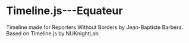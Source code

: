 Timeline.js---Equateur
======================

Timeline made for Reporters Without Borders by Jean-Baptiste Barbera.
Based on Timeline.js by NUKnightLab
